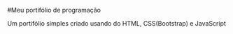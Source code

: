 #Meu portifólio de programação

<p> Um portifólio simples criado usando do HTML, CSS(Bootstrap) e JavaScript </p>
